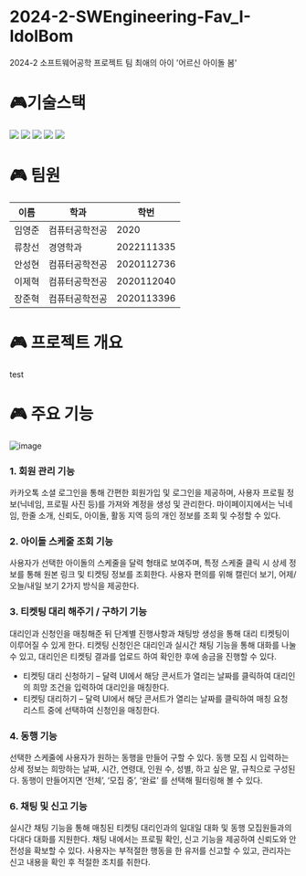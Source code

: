 # 2024-2-SWEngineering-Fav_I-IdolBom
2024-2 소프트웨어공학 프로젝트 팀 최애의 아이 '어르신 아이돌 봄'

# 🎮기술스택
<div>
  <img src="https://img.shields.io/badge/React Native-61DAFB?style=for-the-badge&logo=React&logoColor=black"/>
  <img src="https://img.shields.io/badge/springboot-6DB33F?style=for-the-badge&logo=springboot&logoColor=white">
  <img src="https://img.shields.io/badge/MySQL-4479A1?style=for-the-badge&logo=MySQL&logoColor=white"/>
  <img src="https://img.shields.io/badge/Redis-DC382D?style=for-the-badge&logo=Redis&logoColor=white"> 
  <img src="https://img.shields.io/badge/AmazonAWS-000000?style=for-the-badge&logo=AmazonAWS&logoColor-000000">
</div>

# 🎮 팀원
|이름|학과|학번|
|------|---|---|
|임영준|컴퓨터공학전공|2020|
|류창선|경영학과|2022111335|
|안성현|컴퓨터공학전공|2020112736|
|이제혁|컴퓨터공학전공|2020112040|
|장준혁|컴퓨터공학전공|2020113396|

# 🎮 프로젝트 개요
test

# 🎮 주요 기능
![image](https://github.com/user-attachments/assets/cf5b44fa-f855-44d0-abd4-f252ff039524)
### 1. 회원 관리 기능
 카카오톡 소셜 로그인을 통해 간편한 회원가입 및 로그인을 제공하며, 사용자 프로필 정보(닉네임, 프로필 사진 등)를 가져와 계정을 생성 및 관리한다. 마이페이지에서는 닉네임, 한줄 소개, 신뢰도, 아이돌, 활동 지역 등의 개인 정보를 조회 및 수정할 수 있다. 

### 2. 아이돌 스케줄 조회 기능
 사용자가 선택한 아이돌의 스케줄을 달력 형태로 보여주며, 특정 스케줄 클릭 시 상세 정보를 통해 원본 링크 및 티켓팅 정보를 조회한다. 사용자 편의를 위해 캘린더 보기, 어제/오늘/내일 보기 2가지 방식을 제공한다.

### 3. 티켓팅 대리 해주기 / 구하기 기능
 대리인과 신청인을 매칭해준 뒤 단계별 진행사항과 채팅방 생성을 통해 대리 티켓팅이 이루어질 수 있게 한다. 티켓팅 신청인은 대리인과 실시간 채팅 기능을 통해 대화를 나눌 수 있고, 대리인은 티켓팅 결과를 업로드 하여 확인한 후에 송금을 진행할 수 있다.
* 티켓팅 대리 신청하기 – 달력 UI에서 해당 콘서트가 열리는 날짜를 클릭하여 대리인의 희망 조건을 입력하여 대리인을 매칭한다.
* 티켓팅 대리하기 – 달력 UI에서 해당 콘서트가 열리는 날짜를 클릭하여 매칭 요청 리스트 중에 선택하여 신청인을 매칭한다.

### 4. 동행 기능
선택한 스케줄에 사용자가 원하는 동행을 만들어 구할 수 있다. 동행 모집 시 입력하는 상세 정보는 희망하는 날짜, 시간, 연령대, 인원 수, 성별, 하고 싶은 말, 규칙으로 구성된다. 동행이 만들어지면 ‘전체’, ‘모집 중’, ‘완료’ 를 선택해 필터링해 볼 수 있다. 

### 6. 채팅 및 신고 기능
실시간 채팅 기능을 통해 매칭된 티켓팅 대리인과의 일대일 대화 및 동행 모집원들과의 다대다 대화를 지원한다. 채팅 내에서는 프로필 확인, 신고 기능을 제공하여 신뢰도와 안전성을 확보할 수 있다. 사용자는 부적절한 행동을 한 유저를 신고할 수 있고, 관리자는 신고 내용을 확인 후 적절한 조치를 취한다.
